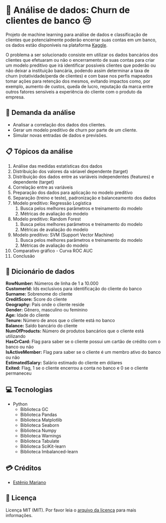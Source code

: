 # 🔎 Análise de dados: Churn de clientes de banco 😒

Projeto de machine learning para análise de dados e classificação de clientes que potencialmente poderão encerrar suas contas em um banco, os dados estão disponíveis na plataforma [Kaggle](https://www.kaggle.com/datasets/shrutimechlearn/churn-modelling).

O problema a ser solucionado consiste em utilizar os dados bancários dos clientes que efetuaram ou não o encerramento de suas contas para criar um modelo preditivo que irá identificar possíveis clientes que poderão ou não deixar a instituição bancária, podendo assim determinar a taxa de churn (rotatividade/perda de clientes) e com base nos perfis mapeados tomar ações para retenção dos mesmos, evitando impactos como, por exemplo, aumento de custos, queda de lucro, reputação da marca entre outros fatores sensíveis a experiência do cliente com o produto da empresa.

## 📃 Demanda da análise

- Analisar a correlação dos dados dos clientes.
- Gerar um modelo preditivo de churn por parte de um cliente.
- Simular novas entradas de dados e previsões.
  
## 📋 Tópicos da análise

1. Análise das medidas estatísticas dos dados
2. Distribuição dos valores da váriavel dependente (target)
3. Distribuição dos dados entre as variáveis independentes (features) e dependente (target)
4. Correlação entre as variáveis
5. Preparação dos dados para aplicação no modelo preditivo
6. Separação (treino e teste), padronização e balanceamento dos dados
7. Modelo preditivo: Regressão Logística
   1. Busca pelos melhores parâmetros e treinamento do modelo
   2. Métricas de avaliação do modelo
8. Modelo preditivo: Random Forest
   1. Busca pelos melhores parâmetros e treinamento do modelo
   2. Métricas de avaliação do modelo
9. Modelo preditivo: SVM (Support Vector Machine)
   1. Busca pelos melhores parâmetros e treinamento do modelo
   2. Métricas de avaliação do modelo
10.  Comparativo gráfico - Curva ROC AUC
11.  Conclusão

## 📓 Dicionário de dados

**RowNumber:** Números de linha de 1 a 10.000<br>
**CustomerId:** Ids exclusivos para identificação do cliente do banco<br>
**Surname:** Sobrenome do cliente<br>
**CreditScore:** Score do cliente<br>
**Geography:** País onde o cliente reside<br>
**Gender:** Gênero, masculino ou feminino<br>
**Age:** Idade do cliente<br>
**Tenure:** Número de anos que o cliente está no banco<br>
**Balance:** Saldo bancário do cliente<br>
**NumOfProducts:** Número de produtos bancários que o cliente está utilizando<br>
**HasCrCard:** Flag para saber se o cliente possui um cartão de crédito com o banco ou não<br>
**IsActiveMember:** Flag para saber se o cliente é um membro ativo do banco ou não<br>
**EstimatedSalary:** Salário estimado do cliente em dólares<br>
**Exited:** Flag, 1 se o cliente encerrou a conta no banco e 0 se o cliente permaneceu<br>

## 💻 Tecnologias

- Python
    - Biblioteca GC
    - Biblioteca Pandas
    - Biblioteca Matplotlib
    - Biblioteca Seaborn
    - Biblioteca Numpy
    - Biblioteca Warnings
    - Biblioteca Tabulate
    - Biblioteca SciKit-learn
    - Biblioteca Imbalanced-learn

## 💳 Créditos

- [Estênio Mariano](https://github.com/emso-exe)

## 🔖 Licença

Licença MIT (MIT). Por favor leia o [arquivo da licença](LICENSE.md) para mais informações.